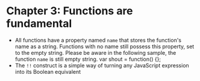 # Chapter 3: Functions are fundamental
* All functions have a property named `name` that stores the function's name as a string. Functions with no name still possess this property, set to the empty string. Please be aware in the following sample, the function `name` is still empty string.
      var shout = function() {};
* The `!!` construct is a simple way of turning any JavaScript expression into its Boolean equivalent      